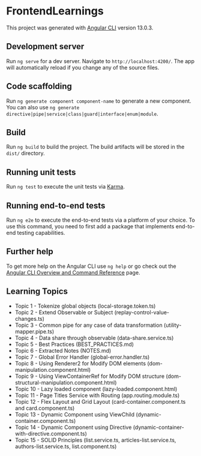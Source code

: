 # FrontendLearnings

This project was generated with [Angular CLI](https://github.com/angular/angular-cli) version 13.0.3.

## Development server

Run `ng serve` for a dev server. Navigate to `http://localhost:4200/`. The app will automatically reload if you change any of the source files.

## Code scaffolding

Run `ng generate component component-name` to generate a new component. You can also use `ng generate directive|pipe|service|class|guard|interface|enum|module`.

## Build

Run `ng build` to build the project. The build artifacts will be stored in the `dist/` directory.

## Running unit tests

Run `ng test` to execute the unit tests via [Karma](https://karma-runner.github.io).

## Running end-to-end tests

Run `ng e2e` to execute the end-to-end tests via a platform of your choice. To use this command, you need to first add a package that implements end-to-end testing capabilities.

## Further help

To get more help on the Angular CLI use `ng help` or go check out the [Angular CLI Overview and Command Reference](https://angular.io/cli) page.

## Learning Topics

- Topic 1 - Tokenize global objects (local-storage.token.ts)
- Topic 2 - Extend Observable or Subject (replay-control-value-changes.ts)
- Topic 3 - Common pipe for any case of data transformation (utility-mapper.pipe.ts)
- Topic 4 - Data share through observable (data-share.service.ts)
- Topic 5 - Best Practices (BEST_PRACTICES.md)
- Topic 6 - Extracted Notes (NOTES.md)
- Topic 7 - Global Error Handler (global-error.handler.ts)
- Topic 8 - Using Renderer2 for Modify DOM elements (dom-manipulation.component.html)
- Topic 9 - Using ViewContainerRef for Modify DOM structure (dom-structural-manipulation.component.html)
- Topic 10 - Lazy loaded component (lazy-loaded.component.html)
- Topic 11 - Page Titles Service with Routing (app.routing.module.ts)
- Topic 12 - Flex Layout and Grid Layout (card-container.component.ts and card.component.ts)
- Topic 13 - Dynamic Component using ViewChild (dynamic-container.component.ts)
- Topic 14 - Dynamic Component using Directive (dynamic-container-with-directive.component.ts)
- Topic 15 - SOLID Principles (list.service.ts, articles-list.service.ts, authors-list.service.ts, list.component.ts)
